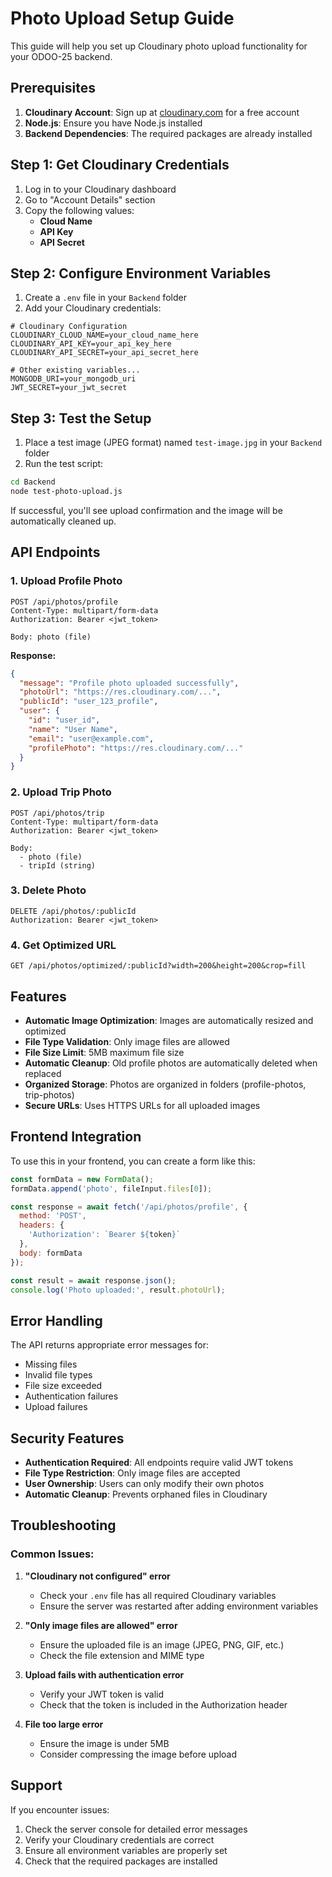 # Photo Upload Setup Guide

This guide will help you set up Cloudinary photo upload functionality for your ODOO-25 backend.

## Prerequisites

1. **Cloudinary Account**: Sign up at [cloudinary.com](https://cloudinary.com) for a free account
2. **Node.js**: Ensure you have Node.js installed
3. **Backend Dependencies**: The required packages are already installed

## Step 1: Get Cloudinary Credentials

1. Log in to your Cloudinary dashboard
2. Go to "Account Details" section
3. Copy the following values:
   - **Cloud Name**
   - **API Key**
   - **API Secret**

## Step 2: Configure Environment Variables

1. Create a `.env` file in your `Backend` folder
2. Add your Cloudinary credentials:

```env
# Cloudinary Configuration
CLOUDINARY_CLOUD_NAME=your_cloud_name_here
CLOUDINARY_API_KEY=your_api_key_here
CLOUDINARY_API_SECRET=your_api_secret_here

# Other existing variables...
MONGODB_URI=your_mongodb_uri
JWT_SECRET=your_jwt_secret
```

## Step 3: Test the Setup

1. Place a test image (JPEG format) named `test-image.jpg` in your `Backend` folder
2. Run the test script:

```bash
cd Backend
node test-photo-upload.js
```

If successful, you'll see upload confirmation and the image will be automatically cleaned up.

## API Endpoints

### 1. Upload Profile Photo
```
POST /api/photos/profile
Content-Type: multipart/form-data
Authorization: Bearer <jwt_token>

Body: photo (file)
```

**Response:**
```json
{
  "message": "Profile photo uploaded successfully",
  "photoUrl": "https://res.cloudinary.com/...",
  "publicId": "user_123_profile",
  "user": {
    "id": "user_id",
    "name": "User Name",
    "email": "user@example.com",
    "profilePhoto": "https://res.cloudinary.com/..."
  }
}
```

### 2. Upload Trip Photo
```
POST /api/photos/trip
Content-Type: multipart/form-data
Authorization: Bearer <jwt_token>

Body: 
  - photo (file)
  - tripId (string)
```

### 3. Delete Photo
```
DELETE /api/photos/:publicId
Authorization: Bearer <jwt_token>
```

### 4. Get Optimized URL
```
GET /api/photos/optimized/:publicId?width=200&height=200&crop=fill
```

## Features

- **Automatic Image Optimization**: Images are automatically resized and optimized
- **File Type Validation**: Only image files are allowed
- **File Size Limit**: 5MB maximum file size
- **Automatic Cleanup**: Old profile photos are automatically deleted when replaced
- **Organized Storage**: Photos are organized in folders (profile-photos, trip-photos)
- **Secure URLs**: Uses HTTPS URLs for all uploaded images

## Frontend Integration

To use this in your frontend, you can create a form like this:

```javascript
const formData = new FormData();
formData.append('photo', fileInput.files[0]);

const response = await fetch('/api/photos/profile', {
  method: 'POST',
  headers: {
    'Authorization': `Bearer ${token}`
  },
  body: formData
});

const result = await response.json();
console.log('Photo uploaded:', result.photoUrl);
```

## Error Handling

The API returns appropriate error messages for:
- Missing files
- Invalid file types
- File size exceeded
- Authentication failures
- Upload failures

## Security Features

- **Authentication Required**: All endpoints require valid JWT tokens
- **File Type Restriction**: Only image files are accepted
- **User Ownership**: Users can only modify their own photos
- **Automatic Cleanup**: Prevents orphaned files in Cloudinary

## Troubleshooting

### Common Issues:

1. **"Cloudinary not configured" error**
   - Check your `.env` file has all required Cloudinary variables
   - Ensure the server was restarted after adding environment variables

2. **"Only image files are allowed" error**
   - Ensure the uploaded file is an image (JPEG, PNG, GIF, etc.)
   - Check the file extension and MIME type

3. **Upload fails with authentication error**
   - Verify your JWT token is valid
   - Check that the token is included in the Authorization header

4. **File too large error**
   - Ensure the image is under 5MB
   - Consider compressing the image before upload

## Support

If you encounter issues:
1. Check the server console for detailed error messages
2. Verify your Cloudinary credentials are correct
3. Ensure all environment variables are properly set
4. Check that the required packages are installed
